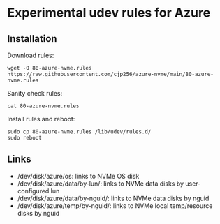 # Experimental udev rules for Azure

## Installation

Download rules:

```
wget -O 80-azure-nvme.rules https://raw.githubusercontent.com/cjp256/azure-nvme/main/80-azure-nvme.rules
```

Sanity check rules:

```
cat 80-azure-nvme.rules
```

Install rules and reboot:

```
sudo cp 80-azure-nvme.rules /lib/udev/rules.d/
sudo reboot
```

## Links

* /dev/disk/azure/os: links to NVMe OS disk
* /dev/disk/azure/data/by-lun/: links to NVMe data disks by user-configured lun
* /dev/disk/azure/data/by-nguid/: links to NVMe data disks by nguid
* /dev/disk/azure/temp/by-nguid/: links to NVMe local temp/resource disks by nguid

